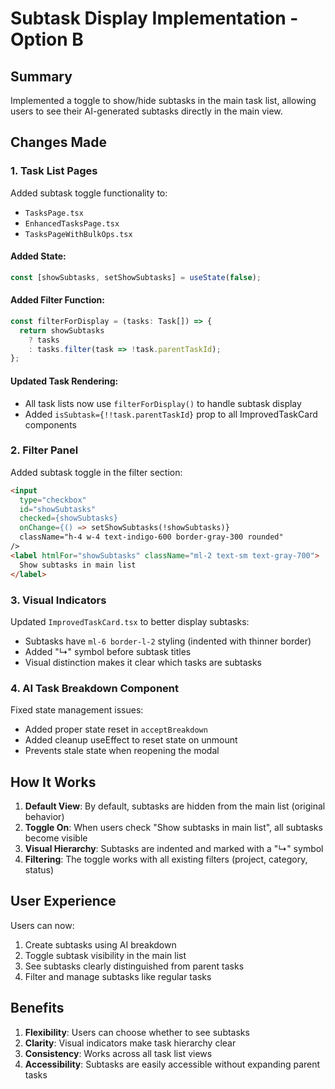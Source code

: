 # Subtask Display Implementation - Option B

## Summary
Implemented a toggle to show/hide subtasks in the main task list, allowing users to see their AI-generated subtasks directly in the main view.

## Changes Made

### 1. Task List Pages
Added subtask toggle functionality to:
- `TasksPage.tsx`
- `EnhancedTasksPage.tsx`
- `TasksPageWithBulkOps.tsx`

#### Added State:
```typescript
const [showSubtasks, setShowSubtasks] = useState(false);
```

#### Added Filter Function:
```typescript
const filterForDisplay = (tasks: Task[]) => {
  return showSubtasks 
    ? tasks 
    : tasks.filter(task => !task.parentTaskId);
};
```

#### Updated Task Rendering:
- All task lists now use `filterForDisplay()` to handle subtask display
- Added `isSubtask={!!task.parentTaskId}` prop to all ImprovedTaskCard components

### 2. Filter Panel
Added subtask toggle in the filter section:
```html
<input
  type="checkbox"
  id="showSubtasks"
  checked={showSubtasks}
  onChange={() => setShowSubtasks(!showSubtasks)}
  className="h-4 w-4 text-indigo-600 border-gray-300 rounded"
/>
<label htmlFor="showSubtasks" className="ml-2 text-sm text-gray-700">
  Show subtasks in main list
</label>
```

### 3. Visual Indicators
Updated `ImprovedTaskCard.tsx` to better display subtasks:
- Subtasks have `ml-6 border-l-2` styling (indented with thinner border)
- Added "↳" symbol before subtask titles
- Visual distinction makes it clear which tasks are subtasks

### 4. AI Task Breakdown Component
Fixed state management issues:
- Added proper state reset in `acceptBreakdown`
- Added cleanup useEffect to reset state on unmount
- Prevents stale state when reopening the modal

## How It Works

1. **Default View**: By default, subtasks are hidden from the main list (original behavior)
2. **Toggle On**: When users check "Show subtasks in main list", all subtasks become visible
3. **Visual Hierarchy**: Subtasks are indented and marked with a "↳" symbol
4. **Filtering**: The toggle works with all existing filters (project, category, status)

## User Experience

Users can now:
1. Create subtasks using AI breakdown
2. Toggle subtask visibility in the main list
3. See subtasks clearly distinguished from parent tasks
4. Filter and manage subtasks like regular tasks

## Benefits

1. **Flexibility**: Users can choose whether to see subtasks
2. **Clarity**: Visual indicators make task hierarchy clear
3. **Consistency**: Works across all task list views
4. **Accessibility**: Subtasks are easily accessible without expanding parent tasks